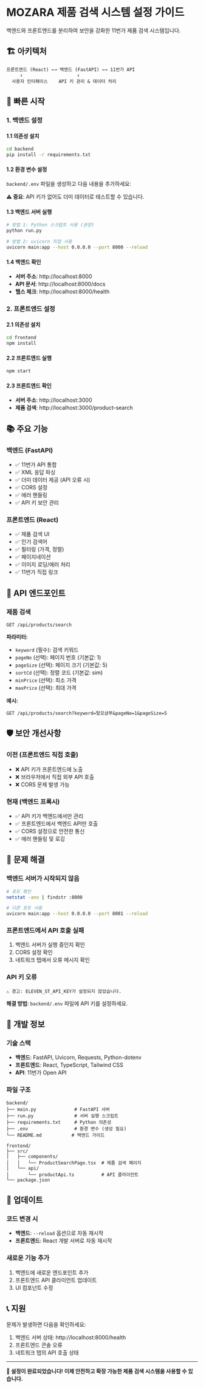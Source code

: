 # MOZARA 제품 검색 시스템 설정 가이드

백엔드와 프론트엔드를 분리하여 보안을 강화한 11번가 제품 검색 시스템입니다.

## 🏗️ 아키텍처

```
프론트엔드 (React) ←→ 백엔드 (FastAPI) ←→ 11번가 API
     ↓                    ↓
  사용자 인터페이스    API 키 관리 & 데이터 처리
```

## 🚀 빠른 시작

### 1. 백엔드 설정

#### 1.1 의존성 설치
```bash
cd backend
pip install -r requirements.txt
```

#### 1.2 환경 변수 설정
`backend/.env` 파일을 생성하고 다음 내용을 추가하세요:



**⚠️ 중요**: API 키가 없어도 더미 데이터로 테스트할 수 있습니다.

#### 1.3 백엔드 서버 실행
```bash
# 방법 1: Python 스크립트 사용 (권장)
python run.py

# 방법 2: uvicorn 직접 사용
uvicorn main:app --host 0.0.0.0 --port 8000 --reload
```

#### 1.4 백엔드 확인
- **서버 주소**: http://localhost:8000
- **API 문서**: http://localhost:8000/docs
- **헬스 체크**: http://localhost:8000/health

### 2. 프론트엔드 설정

#### 2.1 의존성 설치
```bash
cd frontend
npm install
```

#### 2.2 프론트엔드 실행
```bash
npm start
```

#### 2.3 프론트엔드 확인
- **서버 주소**: http://localhost:3000
- **제품 검색**: http://localhost:3000/product-search

## 📚 주요 기능

### 백엔드 (FastAPI)
- ✅ 11번가 API 통합
- ✅ XML 응답 파싱
- ✅ 더미 데이터 제공 (API 오류 시)
- ✅ CORS 설정
- ✅ 에러 핸들링
- ✅ API 키 보안 관리

### 프론트엔드 (React)
- ✅ 제품 검색 UI
- ✅ 인기 검색어
- ✅ 필터링 (가격, 정렬)
- ✅ 페이지네이션
- ✅ 이미지 로딩/에러 처리
- ✅ 11번가 직접 링크

## 🔧 API 엔드포인트

### 제품 검색
```
GET /api/products/search
```

**파라미터:**
- `keyword` (필수): 검색 키워드
- `pageNo` (선택): 페이지 번호 (기본값: 1)
- `pageSize` (선택): 페이지 크기 (기본값: 5)
- `sortCd` (선택): 정렬 코드 (기본값: sim)
- `minPrice` (선택): 최소 가격
- `maxPrice` (선택): 최대 가격

**예시:**
```
GET /api/products/search?keyword=탈모샴푸&pageNo=1&pageSize=5
```

## 🛡️ 보안 개선사항

### 이전 (프론트엔드 직접 호출)
- ❌ API 키가 프론트엔드에 노출
- ❌ 브라우저에서 직접 외부 API 호출
- ❌ CORS 문제 발생 가능

### 현재 (백엔드 프록시)
- ✅ API 키가 백엔드에서만 관리
- ✅ 프론트엔드에서 백엔드 API만 호출
- ✅ CORS 설정으로 안전한 통신
- ✅ 에러 핸들링 및 로깅

## 🐛 문제 해결

### 백엔드 서버가 시작되지 않음
```bash
# 포트 확인
netstat -ano | findstr :8000

# 다른 포트 사용
uvicorn main:app --host 0.0.0.0 --port 8001 --reload
```

### 프론트엔드에서 API 호출 실패
1. 백엔드 서버가 실행 중인지 확인
2. CORS 설정 확인
3. 네트워크 탭에서 오류 메시지 확인

### API 키 오류
```
⚠️ 경고: ELEVEN_ST_API_KEY가 설정되지 않았습니다.
```
**해결 방법**: `backend/.env` 파일에 API 키를 설정하세요.

## 📝 개발 정보

### 기술 스택
- **백엔드**: FastAPI, Uvicorn, Requests, Python-dotenv
- **프론트엔드**: React, TypeScript, Tailwind CSS
- **API**: 11번가 Open API

### 파일 구조
```
backend/
├── main.py              # FastAPI 서버
├── run.py               # 서버 실행 스크립트
├── requirements.txt     # Python 의존성
├── .env                 # 환경 변수 (생성 필요)
└── README.md           # 백엔드 가이드

frontend/
├── src/
│   ├── components/
│   │   └── ProductSearchPage.tsx  # 제품 검색 페이지
│   └── api/
│       └── productApi.ts          # API 클라이언트
└── package.json
```

## 🔄 업데이트

### 코드 변경 시
- **백엔드**: `--reload` 옵션으로 자동 재시작
- **프론트엔드**: React 개발 서버로 자동 재시작

### 새로운 기능 추가
1. 백엔드에 새로운 엔드포인트 추가
2. 프론트엔드 API 클라이언트 업데이트
3. UI 컴포넌트 수정

## 📞 지원

문제가 발생하면 다음을 확인하세요:
1. 백엔드 서버 상태: http://localhost:8000/health
2. 프론트엔드 콘솔 오류
3. 네트워크 탭의 API 호출 상태

---

**🎉 설정이 완료되었습니다! 이제 안전하고 확장 가능한 제품 검색 시스템을 사용할 수 있습니다.**
